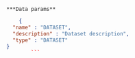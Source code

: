     ***Data params**

```json
    {
  "name" : "DATASET",
  "description" : "Dataset description",
  "type" : "DATASET"
}
        ```
